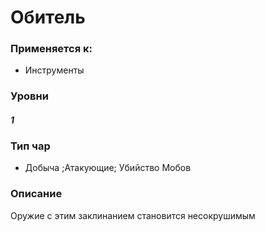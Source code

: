 # Обитель

### Применяется к:

* Инструменты

### Уровни

#### _1_

### Тип чар

* Добыча ;Атакующие; Убийство Мобов

### Описание&#x20;

Оружие с этим заклинанием становится несокрушимым
